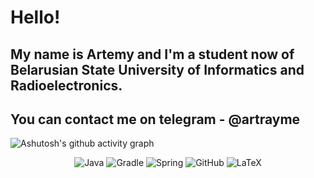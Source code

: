 # Hello!

## My name is Artemy and I'm a student now  of Belarusian State University of Informatics and Radioelectronics.

## You can contact me on telegram - @artrayme

![Ashutosh's github activity graph](https://activity-graph.herokuapp.com/graph?username=artrayme&theme=one-dark)

<p align="center">
  <a> <img alt="Java" src="https://img.shields.io/badge/java-%23ED8B00.svg?&style=for-the-badge&logo=java&logoColor=white"></a>
  <a><img alt="Gradle" src="https://img.shields.io/badge/gradle-%2314354C.svg?&style=for-the-badge&logo=gradle&logoColor=white"></a>
  <a><img alt="Spring" src="https://img.shields.io/badge/spring-%23557000.svg?&style=for-the-badge&logo=spring&logoColor=white"></a>
  <a><img alt="GitHub" src="https://img.shields.io/badge/github-%23121011.svg?&style=for-the-badge&logo=github&logoColor=white"></a>
  <a><img alt="LaTeX" src="https://img.shields.io/badge/latex-%23008080.svg?&style=for-the-badge&logo=latex&logoColor=white"></a>
</p>

